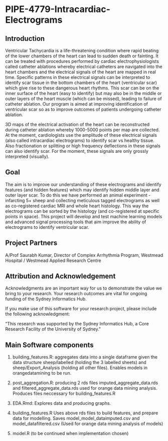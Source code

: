 # PIPE-4779-Intracardiac-Electrograms

## Introduction
Ventricular Tachycardia is a life-threatening condition where rapid beating of the lower chambers of the heart can lead to sudden death or fainting. It can be treated with procedures performed by cardiac electrophysiologists called catheter ablations whereby electrical catheters are navigated into the heart chambers and the electrical signals of the heart are mapped in real time. Specific patterns in these electrical signals can be interpreted to identify scar tissue in the bottom chambers of the heart (ventricular scar) which give rise to these dangerous heart rhythms. This scar can be on the inner surface of the heart (easy to identify) but may also be in the middle or outer layers of the heart muscle (which can be missed), leading to failure of catheter ablation. Our program is aimed at improving identification of ventricular scar so as to improve outcomes of patients undergoing catheter ablation.

3D maps of the electrical activation of the heart can be reconstructed during catheter ablation whereby 1000-5000 points per map are collected. At the moment, cardiologists use the amplitude of these electrical signals (also called intracardiac electrograms) to identify scar vs healthy tissue. Also fractionation or splitting or high frequency deflections in these signals can also identify scar. For the moment, these signals are only grossly interpreted (visually).

## Goal

The aim is to improve our understanding of these electrograms and identify features (and hidden features) which may identify hidden middle layer and outer layer scar. To do this we have performed an animal experiment - infarcting 5+ sheep and collecting meticulous tagged electrograms as well as co-registered cardiac MRI and whole heart histology. This way the electrograms can be sorted by the histology (and co-registered at specific points in space). This project will develop and test machine learning models and advanced signal processing tools that aim improve the ability of electrograms to identify ventricular scar.

## Project Partners
A/Prof Saurabh Kumar, Director of Complex Arrhythmia Program, Westmead Hospital / Westmead Applied Research Centre

## Attribution and Acknowledgement
Acknowledgments are an important way for us to demonstrate the value we bring to your research. Your research outcomes are vital for ongoing funding of the Sydney Informatics Hub.

If you make use of this software for your research project, please include the following acknowledgment:

“This research was supported by the Sydney Informatics Hub, a Core Research Facility of the University of Sydney."

## Main Software components

1. building_features.R:  aggregates data into a single dataframe given the data structure sheep/labelled (holding the 3 labelled sheets) and sheep/Export_Analysis (holding all other files). Enables models in orangedatamining to be run.

2. post_aggregation.R: producing 2 rds files imputed_aggregate_data.rds and filtered_aggregate_data.rds used for orange data mining analysis. Produces files neccessary for building_features.R

3. EDA.Rmd: Explores data and producing graphs. 

4. building_features.R Uses above rds files to build features, and prepare data for modelling. Saves model_model_dataimputed.csv and model_datafiltered.csv (Used for orange data mining analysis of models)

5. model.R (to be continued when implementation chosen)


